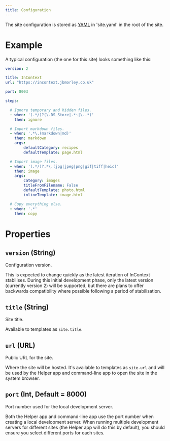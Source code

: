 ```yaml
---
title: Configuration
---
```


The site configuration is stored as [YAML](https://yaml.org) in 'site.yaml' in the root of the site.

# Example

A typical configuration (the one for this site) looks something like this:

```yaml
version: 2

title: InContext
url: "https://incontext.jbmorley.co.uk"

port: 8003

steps:

  # Ignore temporary and hidden files.
  - when: '(.*/)?(\.DS_Store|.*~|\..*)'
    then: ignore

  # Import markdown files.
  - when: '.*\.(markdown|md)'
    then: markdown
    args:
        defaultCategory: recipes
        defaultTemplate: page.html

  # Import image files.
  - when: '(.*/)?.*\.(jpg|jpeg|png|gif|tiff|heic)'
    then: image
    args:
        category: images
        titleFromFilename: False
        defaultTemplate: photo.html
        inlineTemplate: image.html

  # Copy everything else.
  - when: '.*'
    then: copy

```

# Properties

## `version` (String)

Configuration version.

This is expected to change quickly as the latest iteration of InContext stabilises. During this initial development
phase, only the latest version (currently version 2) will be supported, but there are plans to offer backwards
compatibility where possible following a period of stabilisation.

## `title` (String)

Site title.

Available to templates as `site.title`.

## `url` (URL)

Public URL for the site.

Where the site will be hosted. It's available to templates as `site.url` and will be used by the Helper app and
command-line app to open the site in the system browser.

## `port` (Int, Default = 8000)

Port number used for the local development server.

Both the Helper app and command-line app use the port number when creating a local development server. When running
multiple development servers for different sites (the Helper app will do this by default), you should ensure you select
different ports for each sites.
